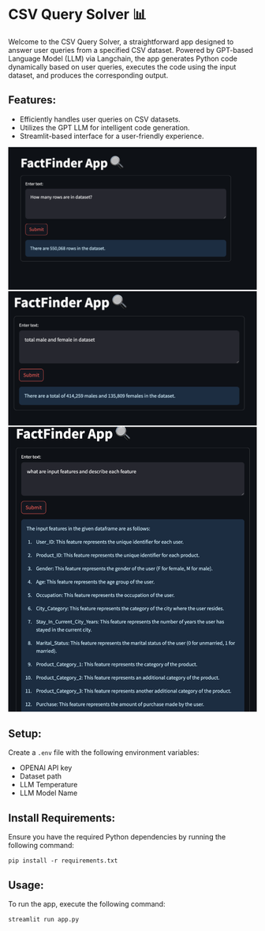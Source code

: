# CSV Query Solver 📊

Welcome to the CSV Query Solver, a straightforward app designed to answer user queries from a specified CSV dataset. Powered by GPT-based Language Model (LLM) via Langchain, the app generates Python code dynamically based on user queries, executes the code using the input dataset, and produces the corresponding output.

## Features:
- Efficiently handles user queries on CSV datasets.
- Utilizes the GPT LLM for intelligent code generation.
- Streamlit-based interface for a user-friendly experience.

![Example1](imgs/exp1.png)
![Example2](imgs/exp2.png)
![Example3](imgs/exp3.png)

## Setup:
Create a `.env` file with the following environment variables:
- OPENAI API key
- Dataset path
- LLM Temperature
- LLM Model Name

## Install Requirements:
Ensure you have the required Python dependencies by running the following command:
```
pip install -r requirements.txt
```
## Usage:
To run the app, execute the following command:
```
streamlit run app.py
```